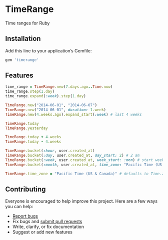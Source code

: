 # TimeRange

Time ranges for Ruby

## Installation

Add this line to your application’s Gemfile:

```ruby
gem 'timerange'
```

## Features

```ruby
time_range = TimeRange.new(7.days.ago..Time.now)
time_range.step(1.day)
time_range.expand(:week).step(1.day)

TimeRange.new("2014-06-01", "2014-06-07")
TimeRange.new("2014-06-01", duration: 1.week)
TimeRange.new(4.weeks.ago).expand_start(:week) # last 4 weeks

TimeRange.today
TimeRange.yesterday

TimeRange.today + 4.weeks
TimeRange.today - 4.weeks

TimeRange.bucket(:hour, user.created_at)
TimeRange.bucket(:day, user.created_at, day_start: 2) # 2 am
TimeRange.bucket(:week, user.created_at, week_start: :mon) # start weeks on Monday
TimeRange.bucket(:month, user.created_at, time_zone: "Pacific Time (US & Canada)")

TimeRange.time_zone = "Pacific Time (US & Canada)" # defaults to Time.zone
```

## Contributing

Everyone is encouraged to help improve this project. Here are a few ways you can help:

- [Report bugs](https://github.com/ankane/timerange/issues)
- Fix bugs and [submit pull requests](https://github.com/ankane/timerange/pulls)
- Write, clarify, or fix documentation
- Suggest or add new features
